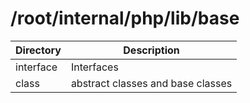 # /root/internal/php/lib/base



| Directory | Description |
| -------- | -------------- |
| interface   | Interfaces |
| class   | abstract classes and base classes |


